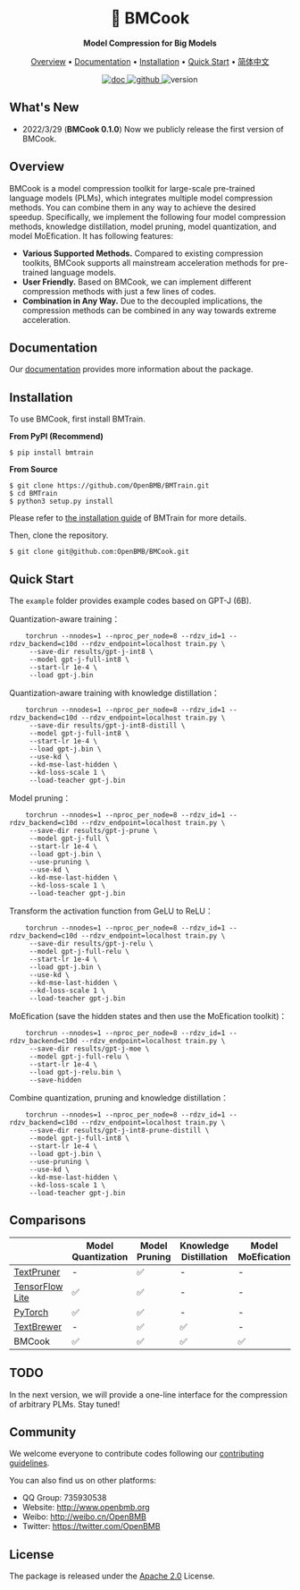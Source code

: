 
<div align="center">

<h1>🍳 BMCook</h1>

**Model Compression for Big Models**
    
</div>


<p align="center">
  <a href="#overview">Overview</a> • <a href="#documentation">Documentation</a> • <a href="#install">Installation</a> • <a href="#quick-start">Quick Start</a> • <a href="./README-ZH.md" target="_blank">简体中文</a>
<br>
</p>

<p align="center">
	<a href='https://bmcook.readthedocs.io/en/main/'>
	    <img src='https://readthedocs.org/projects/bmcook/badge/?version=main' alt='doc' />
	</a>
	<a href="https://github.com/OpenBMB/BMCook/blob/main/LICENSE">
	    <img alt="github" src="https://img.shields.io/github/license/OpenBMB/BMCook">
	</a>
	<a>
		 <img alt="version" src="https://img.shields.io/badge/version-0.1.0-blue">
	</a>
</p>    

## What's New

- 2022/3/29 (**BMCook 0.1.0**) Now we publicly release the first version of BMCook.

<div id="overview"></div>

## Overview

BMCook is a model compression toolkit for large-scale pre-trained language models (PLMs), which integrates multiple model compression methods. You can combine them in any way to achieve the desired speedup. Specifically, we implement the following four model compression methods, knowledge distillation, model pruning, model quantization, and model MoEfication. It has following features:

- **Various Supported Methods.** Compared to existing compression toolkits, BMCook supports all mainstream acceleration methods for pre-trained language models.
- **User Friendly.** Based on BMCook, we can implement different compression methods with just a few lines of codes.
- **Combination in Any Way.** Due to  the decoupled implications, the compression methods can be combined in any way towards extreme acceleration.

<div id="documentation"></div>

## Documentation
Our [documentation](https://bmcook.readthedocs.io/en/main/) provides more information about the package.

<div id="install"></div>

## Installation

To use BMCook, first install BMTrain.

**From PyPI (Recommend)**

```shell
$ pip install bmtrain
```

**From Source**

```shell
$ git clone https://github.com/OpenBMB/BMTrain.git
$ cd BMTrain
$ python3 setup.py install
```

Please refer to [the installation guide](https://bmtrain.readthedocs.io/en/latest/) of BMTrain for more details.

Then, clone the repository.


```shell
$ git clone git@github.com:OpenBMB/BMCook.git
```

<div id="quick-start"></div>

## Quick Start

The `example` folder provides example codes based on GPT-J (6B).

Quantization-aware training：

```
    torchrun --nnodes=1 --nproc_per_node=8 --rdzv_id=1 --rdzv_backend=c10d --rdzv_endpoint=localhost train.py \
     --save-dir results/gpt-j-int8 \
     --model gpt-j-full-int8 \
     --start-lr 1e-4 \
     --load gpt-j.bin
```

Quantization-aware training with knowledge distillation：
```
    torchrun --nnodes=1 --nproc_per_node=8 --rdzv_id=1 --rdzv_backend=c10d --rdzv_endpoint=localhost train.py \
     --save-dir results/gpt-j-int8-distill \
     --model gpt-j-full-int8 \
     --start-lr 1e-4 \
     --load gpt-j.bin \
     --use-kd \
     --kd-mse-last-hidden \
     --kd-loss-scale 1 \
     --load-teacher gpt-j.bin
```

Model pruning：
```
    torchrun --nnodes=1 --nproc_per_node=8 --rdzv_id=1 --rdzv_backend=c10d --rdzv_endpoint=localhost train.py \
     --save-dir results/gpt-j-prune \
     --model gpt-j-full \
     --start-lr 1e-4 \
     --load gpt-j.bin \
     --use-pruning \
     --use-kd \
     --kd-mse-last-hidden \
     --kd-loss-scale 1 \
     --load-teacher gpt-j.bin
```

Transform the activation function from GeLU to ReLU：
```
    torchrun --nnodes=1 --nproc_per_node=8 --rdzv_id=1 --rdzv_backend=c10d --rdzv_endpoint=localhost train.py \
     --save-dir results/gpt-j-relu \
     --model gpt-j-full-relu \
     --start-lr 1e-4 \
     --load gpt-j.bin \
     --use-kd \
     --kd-mse-last-hidden \
     --kd-loss-scale 1 \
     --load-teacher gpt-j.bin
```

MoEfication (save the hidden states and then use the MoEfication toolkit)：
```
    torchrun --nnodes=1 --nproc_per_node=8 --rdzv_id=1 --rdzv_backend=c10d --rdzv_endpoint=localhost train.py \
     --save-dir results/gpt-j-moe \
     --model gpt-j-full-relu \
     --start-lr 1e-4 \
     --load gpt-j-relu.bin \
     --save-hidden
```

Combine quantization, pruning and knowledge distillation：
```
    torchrun --nnodes=1 --nproc_per_node=8 --rdzv_id=1 --rdzv_backend=c10d --rdzv_endpoint=localhost train.py \
     --save-dir results/gpt-j-int8-prune-distill \
     --model gpt-j-full-int8 \
     --start-lr 1e-4 \
     --load gpt-j.bin \
     --use-pruning \
     --use-kd \
     --kd-mse-last-hidden \
     --kd-loss-scale 1 \
     --load-teacher gpt-j.bin
```

## Comparisons

|                 | Model Quantization | Model Pruning | Knowledge Distillation | Model MoEfication |
|-----------------|--------------------|---------------|------------------------|-------------------|
| [TextPruner](https://github.com/airaria/TextPruner)      |       -             | ✅             |          -              |      -             |
| [TensorFlow Lite](https://www.tensorflow.org/lite) | ✅                  | ✅             |          -              |           -        |
| [PyTorch](https://pytorch.org/)         | ✅                  | ✅             |            -            |          -         |
| [TextBrewer](https://github.com/airaria/TextBrewer)      |           -         | ✅             | ✅                      |         -          |
| BMCook          | ✅                  | ✅             | ✅                      | ✅                 |

## TODO

In the next version, we will provide a one-line interface for the compression of arbitrary PLMs. Stay tuned!

## Community
We welcome everyone to contribute codes following our [contributing guidelines](https://github.com/OpenBMB/BMCook/blob/main/CONTRIBUTING.md).

You can also find us on other platforms:
- QQ Group: 735930538
- Website: http://www.openbmb.org
- Weibo: http://weibo.cn/OpenBMB
- Twitter: https://twitter.com/OpenBMB

## License

The package is released under the [Apache 2.0](https://github.com/OpenBMB/BMCook/blob/main/LICENSE) License.

